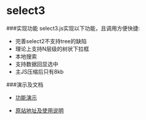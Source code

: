 # select3
###实现功能
select3.js实现以下功能，且调用方便快捷:

- 完善select2不支持tree的缺陷
- 理论上支持N层级的树状下拉框
- 本地搜索
- 支持数据回显选中
- 主JS压缩后只有8kb

###演示及文档
- [功能演示](http://www.lovejavascript.com/zone/select3/demo.html)

- [原站地址及使用说明](http://www.lovejavascript.com/#!zone/select3)
